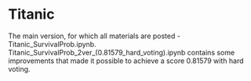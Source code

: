 # Titanic

The main version, for which all materials are posted - Titanic_SurvivalProb.ipynb.
Titanic_SurvivalProb_2ver_(0.81579_hard_voting).ipynb contains some improvements that made it possible to achieve a score 0.81579 with hard voting.
